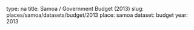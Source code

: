 type: na
title: Samoa / Government Budget (2013)
slug: places/samoa/datasets/budget/2013
place: samoa
dataset: budget
year: 2013
